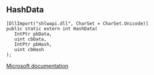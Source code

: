 ## HashData

```
[DllImport("shlwapi.dll", CharSet = CharSet.Unicode)]
public static extern int HashData(
   IntPtr pbData,
   uint cbData,
   IntPtr pbHash,
   uint cbHash
);
```

[Microsoft documentation](https://docs.microsoft.com/en-us/windows/win32/api/shlwapi/nf-shlwapi-hashdata)
